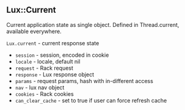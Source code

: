 ## Lux::Current

Current application state as single object. Defined in Thread.current, available everywhere.

`Lux.current` - current response state

* `session`         - session, encoded in cookie
* `locale`          - locale, default nil
* `request`         - Rack request
* `response`        - Lux response object
* `params`          - request params, hash with in-different access
* `nav`             - lux nav object
* `cookies`         - Rack cookies
* `can_clear_cache` - set to true if user can force refresh cache

